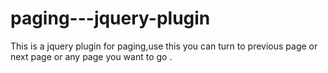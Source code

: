 # paging---jquery-plugin
This is a jquery plugin for paging,use this you can turn to previous page or next page or any page you want to go .
